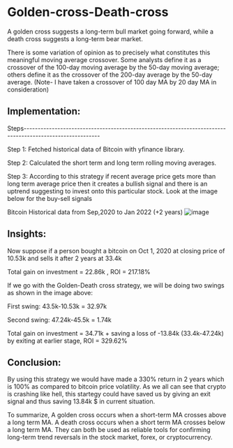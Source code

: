 # Golden-cross-Death-cross
A golden cross suggests a long-term bull market going forward, while a death cross suggests a long-term bear market.

There is some variation of opinion as to precisely what constitutes this meaningful moving average crossover. Some analysts define it as a crossover of the 100-day moving average by the 50-day moving average; others define it as the crossover of the 200-day average by the 50-day average. (Note- I have taken a crossover of 100 day MA by 20 day MA in consideration)


## Implementation:

Steps---------------------------------------------------------------------------------------------------------

Step 1: Fetched historical data of Bitcoin with yfinance library.

Step 2: Calculated the short term and long term rolling moving averages. 

Step 3: According to this strategy if recent average price gets more than long term average price then it creates a bullish signal and there is an uptrend suggesting to invest onto this particular stock. Look at the image below for the buy-sell signals

Bitcoin Historical data from Sep,2020 to Jan 2022 (+2 years)
![image](https://user-images.githubusercontent.com/73078264/150806878-37c60e44-8b74-4b0e-96ed-5d63f3797156.png)

## Insights:
Now suppose if a person bought a bitcoin on Oct 1, 2020 at closing price of 10.53k and sells it after 2 years at 33.4k

Total gain on investment = 22.86k
, ROI                      = 217.18%

If we go with the Golden-Death cross strategy, we will be doing two swings as shown in the image above:

First swing: 43.5k-10.53k = 32.97k

Second swing: 47.24k-45.5k = 1.74k

Total gain on investment = 34.71k  + saving a loss of -13.84k (33.4k-47.24k) by exiting at earlier stage, ROI                      = 329.62%


## Conclusion:
By using this strategy we would have made a 330% return in 2 years which is 100% as compared to bitcoin price volatility. As we all can see that crypto is crashing like hell, this startegy could have saved us by giving an exit signal and thus saving 13.84k $ in current situation.
 
To summarize, A golden cross occurs when a short-term MA crosses above a long term MA. A death cross occurs when a short term MA crosses below a long term MA. They can both be used as reliable tools for confirming long-term trend reversals in the stock market, forex, or cryptocurrency.
